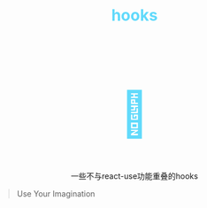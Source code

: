 <h1 align="center" style="color: #61dafb;">hooks</h1>

<h1 align="center" style="font-size: 80px;color:#61dafb">📌</h1>

<p align="center">一些不与react-use功能重叠的hooks</p>

> Use Your Imagination


